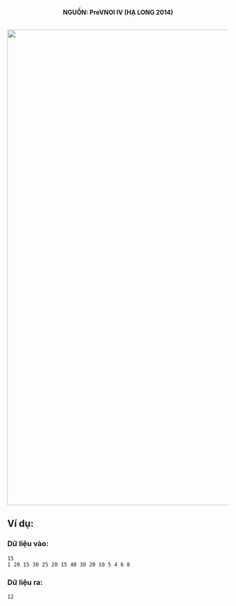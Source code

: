 **<center>NGUỒN: PreVNOI IV (HẠ LONG 2014)</center>**
<br>

<img src="/images/problems/1058/M.svg" width=1080px>

## Ví dụ:
### Dữ liệu vào:
```
15
1 20 15 30 25 20 15 40 30 20 10 5 4 6 8
```

### Dữ liệu ra:
```
12
```